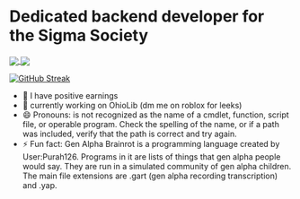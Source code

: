 <h1 align="left">Dedicated backend developer for the Sigma Society</h1>
<a href="https://github.com/anuraghazra/github-readme-stats" align="center">
    <img align="center" src="https://github-readme-stats.vercel.app/api?username=ilovecrayons&show_icons=true&include_all_commits=true&theme=tokyonight&hide_border=true"/>
</a>
<a href="https://github.com/anuraghazra/github-readme-stats" align="center">
    <img align="center" src="https://github-readme-stats.vercel.app/api/top-langs/?username=ilovecrayons&layout=compact&theme=tokyonight&hide_border=true"/>
</a>

[![GitHub Streak](https://streak-stats.demolab.com/?user=ilovecrayons&theme=dark)](https://git.io/streak-stats)

- 🫃 I have positive earnings 
- 🔭 currently working on OhioLib (dm me on roblox for leeks)
- 😄 Pronouns: is not recognized as the name of a cmdlet, function, script file, or operable program. Check the spelling of the name, or if a path was included, verify that the path is correct and try again.
- ⚡ Fun fact: Gen Alpha Brainrot is a programming language created by User:Purah126. Programs in it are lists of things that gen alpha people would say. They are run in a simulated community of gen alpha children. The main file extensions are .gart (gen alpha recording transcription) and .yap.

